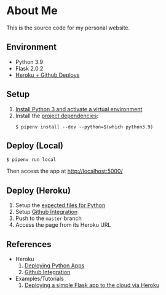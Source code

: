# About Me

This is the source code for my personal website.

## Environment

* Python 3.9
* Flask 2.0.2
* [Heroku + Github Deploys](https://devcenter.heroku.com/articles/github-integration)

## Setup

1. [Install Python 3 and activate a virtual environment](https://github.com/ginomempin/how-to/blob/master/python/README.md)
1. Install the [project dependencies](./Pipfile):
    ```shell
    $ pipenv install --dev --python=$(which python3.9)

    ```

## Deploy (Local)

```shell
$ pipenv run local
```

Then access the app at <http://localhost:5000/>

## Deploy (Heroku)

1. Setup the [expected files for Python](https://devcenter.heroku.com/articles/deploying-python)
1. Setup [Github Integration](https://devcenter.heroku.com/articles/github-integration)
1. Push to the `master` branch
1. Access the page from its Heroku URL

## References

* Heroku
    1. [Deploying Python Apps](https://devcenter.heroku.com/articles/deploying-python)
    1. [Github Integration](https://devcenter.heroku.com/articles/github-integration)
* Examples/Tutorials
    1. [Deploying a simple Flask app to the cloud via Heroku](https://github.com/datademofun/heroku-basic-flask)
